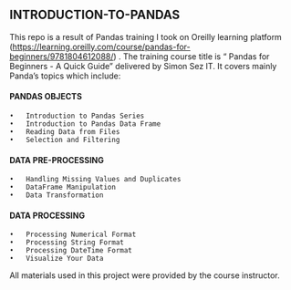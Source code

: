 ## INTRODUCTION-TO-PANDAS
  This repo is a result of Pandas training I took on Oreilly learning platform (https://learning.oreilly.com/course/pandas-for-beginners/9781804612088/) . The training course title is “ Pandas for   Beginners - A Quick Guide” delivered by Simon Sez IT. It covers mainly Panda’s topics which include: 
  #### PANDAS OBJECTS
    •	Introduction to Pandas Series
    •	Introduction to Pandas Data Frame
    •	Reading Data from Files
    •	Selection and Filtering
  #### DATA PRE-PROCESSING
    •	Handling Missing Values and Duplicates
    •	DataFrame Manipulation
    •	Data Transformation
  #### DATA PROCESSING
    •	Processing Numerical Format
    •	Processing String Format
    •	Processing DateTime Format
    •	Visualize Your Data

  All materials used in this project were provided by the course instructor.
